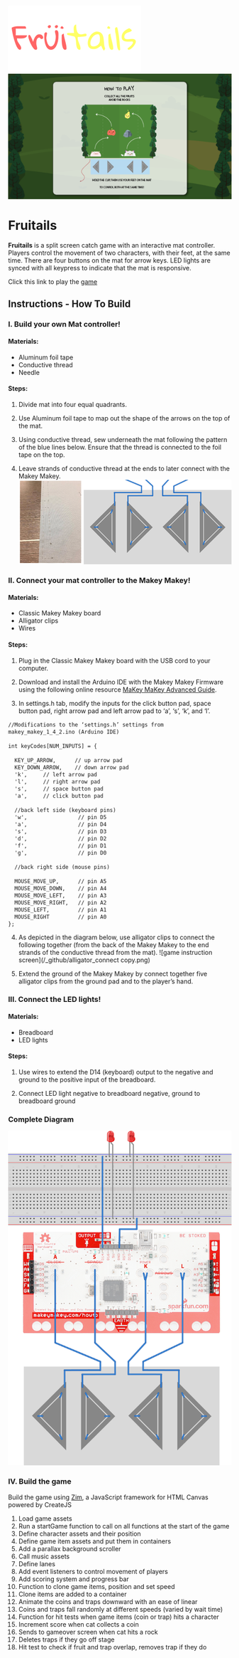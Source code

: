 ![fruitails logo](/_assets/logo_thumnail.png)
![game instruction screen](/_github/instruction_screen.png)

# Fruitails
**Fruitails** is a split screen catch game with an interactive mat controller. Players control the movement of two characters, with their feet, at the same time. There are four buttons on the mat for arrow keys. LED lights are synced with all keypress to indicate that the mat is responsive.

Click this link to play the [game](http://gongme.dev.fast.sheridanc.on.ca/fruitail/)

## Instructions - How To Build

### I. Build your own Mat controller!

#### Materials:
* Aluminum foil tape
* Conductive thread
* Needle

#### Steps:
1. Divide mat into four equal quadrants.

2. Use Aluminum foil tape to map out the shape of the arrows on the top of the mat.

3. Using conductive thread, sew underneath the mat following the pattern of the blue lines below. Ensure that the thread is connected to the foil tape on the top.

4. Leave strands of conductive thread at the ends to later connect with the Makey Makey.
![game instruction screen](/_github/conductive_thread_2.png)

### II. Connect your mat controller to the Makey Makey!

#### Materials:
* Classic Makey Makey board
* Alligator clips
* Wires

#### Steps:
1. Plug in the Classic Makey Makey board with the USB cord to your computer.

2. Download and install the Arduino IDE with the Makey Makey Firmware using the following online resource [MaKey MaKey Advanced Guide](https://learn.sparkfun.com/tutorials/makey-makey-advanced-guide).

3. In settings.h tab, modify the inputs for the click button pad, space button pad, right arrow pad and left arrow pad to ‘a’, ‘s’, ‘k’, and ‘l’.

  ```
  //Modifications to the ‘settings.h’ settings from makey_makey_1_4_2.ino (Arduino IDE)

  int keyCodes[NUM_INPUTS] = {

    KEY_UP_ARROW,      // up arrow pad
    KEY_DOWN_ARROW,    // down arrow pad
    'k',     // left arrow pad
    'l',     // right arrow pad
    's',     // space button pad
    'a',     // click button pad

    //back left side (keyboard pins)
    'w',                // pin D5
    'a',                // pin D4
    's',                // pin D3
    'd',                // pin D2
    'f',                // pin D1
    'g',                // pin D0

    //back right side (mouse pins)

    MOUSE_MOVE_UP,      // pin A5
    MOUSE_MOVE_DOWN,    // pin A4
    MOUSE_MOVE_LEFT,    // pin A3
    MOUSE_MOVE_RIGHT,   // pin A2
    MOUSE_LEFT,         // pin A1
    MOUSE_RIGHT         // pin A0
  };

  ```

4. As depicted in the diagram below, use alligator clips to connect the following together (from the back of the Makey Makey to the end strands of the conductive thread from the mat).
![game instruction screen](/_github/alligator_connect copy.png)

5. Extend the ground of the Makey Makey by connect together five alligator clips from the ground pad and to the player’s hand.

### III. Connect the LED lights!

#### Materials:
* Breadboard
* LED lights

#### Steps:
1. Use wires to extend the D14 (keyboard) output to the negative and ground to the positive input of the breadboard. 

2. Connect LED light negative to breadboard negative, ground to breadboard ground

### Complete Diagram
![game instruction screen](/_github/diagram.png)

### IV. Build the game

Build the game using [Zim](http://zimjs.com/code/), a JavaScript framework for HTML Canvas powered by CreateJS

1. Load game assets
2. Run a startGame function to call on all functions at the start of the game
3. Define character assets and their position
4. Define game item assets and put them in containers
5. Add a parallax background scroller
6. Call music assets
7. Define lanes
8. Add event listeners to control movement of players
9. Add scoring system and progress bar
10. Function to clone game items, position and set speed
11. Clone items are added to a container
12. Animate the coins and traps downward with an ease of linear
13. Coins and traps fall randomly at different speeds (varied by wait time)
14. Function for hit tests when game items (coin or trap) hits a character
15. Increment score when cat collects a coin
16. Sends to gameover screen when cat hits a rock
17. Deletes traps if they go off stage
18. Hit test to check if fruit and trap overlap, removes trap if they do



